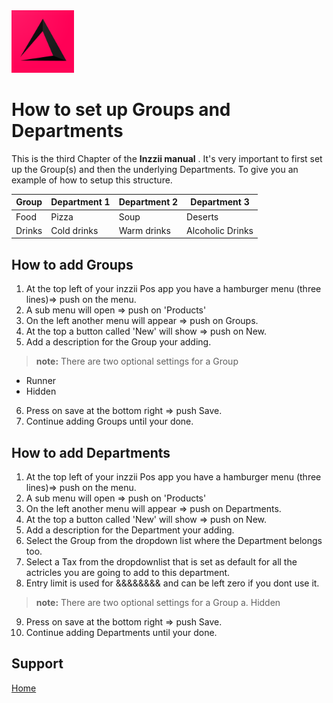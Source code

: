 <img src="../Assets/Pictures/play_store_512.png" alt="inzzii logo" width="100"/>

# How to set up Groups and Departments
This is the third Chapter of the **Inzzii manual** . It's very important to first set up the Group(s) and then the underlying Departments. 
To give you an example of how to setup this structure.

Group | Department 1 | Department 2 | Department 3
--- | --- | --- | ---
Food | Pizza | Soup | Deserts
Drinks | Cold drinks | Warm drinks | Alcoholic Drinks


## How to add Groups

1. At the top left of your inzzii Pos app you have a hamburger menu (three lines)=> push on the menu.
2. A sub menu will open => push on 'Products'
3. On the left another menu will appear => push on Groups. 
4. At the top a button called 'New' will show => push on New.
5. Add a description for the Group your adding.
> **note:** There are two optional settings for a Group 
- Runner
- Hidden 
6. Press on save at the bottom right => push Save.
7. Continue adding Groups until your done.

## How to add Departments 

1. At the top left of your inzzii Pos app you have a hamburger menu (three lines)=> push on the menu.
2. A sub menu will open => push on 'Products'
3. On the left another menu will appear => push on Departments. 
4. At the top a button called 'New' will show => push on New.
5. Add a description for the Department your adding.
6. Select the Group from the dropdown list where the Department belongs too.
7. Select a Tax from the dropdownlist that is set as default for all the actricles you are going to add to this department.
8. Entry limit is used for &&&&&&&& and can be left zero if you dont use it.
> **note:** There are two optional settings for a Group 
a. Hidden
9. Press on save at the bottom right => push Save.
10. Continue adding Departments until your done.


## Support
[Home](../index.md)
